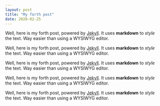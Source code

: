 ```yaml
---
layout: post
title: "My forth post"
date: 2020-02-25
---
```


Well, here is my forth post, powered by [Jekyll](http://jekyllrb.com). It uses **markdown** to *style* the text. Way easier than using a WYSIWYG editor.

Well, here is my forth post, powered by [Jekyll](http://jekyllrb.com). It uses **markdown** to *style* the text. Way easier than using a WYSIWYG editor.

Well, here is my forth post, powered by [Jekyll](http://jekyllrb.com). It uses **markdown** to *style* the text. Way easier than using a WYSIWYG editor.

Well, here is my forth post, powered by [Jekyll](http://jekyllrb.com). It uses **markdown** to *style* the text. Way easier than using a WYSIWYG editor.

Well, here is my forth post, powered by [Jekyll](http://jekyllrb.com). It uses **markdown** to *style* the text. Way easier than using a WYSIWYG editor.